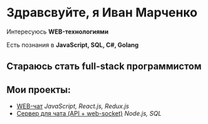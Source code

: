 # Здравсвуйте, я Иван Марченко
Интересуюсь **WEB-технологиями**

Есть познания в **JavaScript, SQL, С#, Golang** 
## Стараюсь стать full-stack программистом
## Мои проекты:
- [WEB-чат](https://github.com/By-Onex/web-chat) _JavaScript, React.js, Redux.js_
- [Сервер для чата (API + web-socket)](https://github.com/By-Onex/web-chat-server) _Node.js, SQL_
